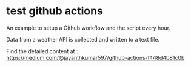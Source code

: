 # test github actions

An example to setup a Github workflow and the script every hour.

Data from a weather API is collected and written to a text file.

Find the detailed content at : https://medium.com/@jayanthkumar597/github-actions-f448d4b81c0b
